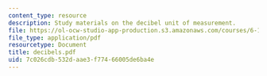 ```yaml
---
content_type: resource
description: Study materials on the decibel unit of measurement.
file: https://ol-ocw-studio-app-production.s3.amazonaws.com/courses/6-101-introductory-analog-electronics-laboratory-spring-2007/7c026cdb532daae3f77466005de6ba4e_decibels.pdf
file_type: application/pdf
resourcetype: Document
title: decibels.pdf
uid: 7c026cdb-532d-aae3-f774-66005de6ba4e
---
```

